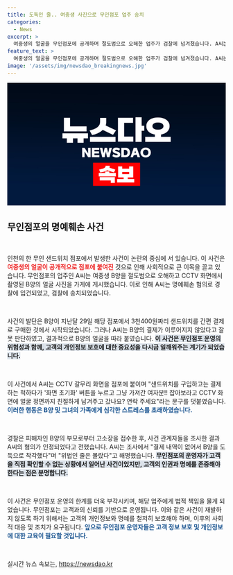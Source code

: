 ```yaml
---
title: 도둑인 줄.. 여중생 사진으로 무인점포 업주 송치
categories:
  - News
excerpt: >
  여중생의 얼굴을 무인점포에 공개하며 절도범으로 오해한 업주가 검찰에 넘겨졌습니다. A씨는 결제 오류로 B양을 도둑으로 착각해 CCTV 사진을 게시, 명예훼손 혐의를 받습니다. 과연 법의 심판은 어떻게 이어질까요?
feature_text: >
  여중생의 얼굴을 무인점포에 공개하며 절도범으로 오해한 업주가 검찰에 넘겨졌습니다. A씨는 결제 오류로 B양을 도둑으로 착각해 CCTV 사진을 게시, 명예훼손 혐의를 받습니다. 과연 법의 심판은 어떻게 이어질까요?
image: '/assets/img/newsdao_breakingnews.jpg'
---
```


<p><img src="/assets/img/newsdao_breakingnews.jpg" alt="implanttips 속보" /></p>

<h2 data-ke-size="size26">무인점포의 명예훼손 사건</h2>

<p data-ke-size="size16">&nbsp;</p>

<p>인천의 한 무인 샌드위치 점포에서 발생한 사건이 논란의 중심에 서 있습니다. 이 사건은 <b><span style="color: #ee2323;">여중생의 얼굴이 공개적으로 점포에 붙여진</span></b> 것으로 인해 사회적으로 큰 이목을 끌고 있습니다. 무인점포의 업주인 A씨는 여중생 B양을 절도범으로 오해하고 CCTV 화면에서 촬영된 B양의 얼굴 사진을 가게에 게시했습니다. 이로 인해 A씨는 명예훼손 혐의로 경찰에 입건되었고, 검찰에 송치되었습니다. </p>

<p data-ke-size="size16">&nbsp;</p>

<p>사건의 발단은 B양이 지난달 29일 해당 점포에서 3천400원짜리 샌드위치를 간편 결제로 구매한 것에서 시작되었습니다. 그러나 A씨는 B양의 결제가 이루어지지 않았다고 잘못 판단하였고, 결과적으로 B양의 얼굴을 따라 붙였습니다. <b><span style="background-color: #21538527;">이 사건은 무인점포 운영의 위험성과 함께, 고객의 개인정보 보호에 대한 중요성을 다시금 일깨워주는 계기가 되었습니다.</span></b> </p>

<p data-ke-size="size16">&nbsp;</p>

<p>이 사건에서 A씨는 CCTV 갈무리 화면을 점포에 붙이며 "샌드위치를 구입하고는 결제하는 척하다가 '화면 초기화' 버튼을 누르고 그냥 가져간 여자분!! 잡아보라고 CCTV 화면에 얼굴 정면까지 친절하게 남겨주고 갔나요? 연락 주세요"라는 문구를 덧붙였습니다. <b><span style="color: #1a5490;">이러한 행동은 B양 및 그녀의 가족에게 심각한 스트레스를 초래하였습니다.</span></b> </p>

<p data-ke-size="size16">&nbsp;</p>

<p>경찰은 피해자인 B양의 부모로부터 고소장을 접수한 후, 사건 관계자들을 조사한 결과 A씨의 혐의가 인정되었다고 전했습니다. A씨는 조사에서 "결제 내역이 없어서 B양을 도둑으로 착각했다"며 "위법인 줄은 몰랐다"고 해명했습니다. <b><span style="background-color: #21538527;">무인점포의 운영자가 고객을 직접 확인할 수 없는 상황에서 일어난 사건이었지만, 고객의 인권과 명예를 존중해야 한다는 점은 분명합니다.</span></b></p>

<p data-ke-size="size16">&nbsp;</p>

<p>이 사건은 무인점포 운영의 한계를 더욱 부각시키며, 해당 업주에게 법적 책임을 물게 되었습니다. 무인점포는 고객과의 신뢰를 기반으로 운영됩니다. 이와 같은 사건이 재발하지 않도록 하기 위해서는 고객의 개인정보와 명예를 철저히 보호해야 하며, 이후의 사회적 대응 및 조치가 요구됩니다. <b><span style="color: #1a5490;">앞으로 무인점포 운영자들은 고객 정보 보호 및 개인정보에 대한 교육이 필요할 것입니다.</span></b> </p>

<p data-ke-size="size16">&nbsp;</p>
실시간 뉴스 속보는, <a href="https://newsdao.kr" rel="dofollow">https://newsdao.kr</a>



